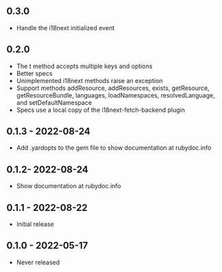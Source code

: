 ## 0.3.0

* Handle the i18next initialized event

## 0.2.0

* The t method accepts multiple keys and options
* Better specs
* Unimplemented i18next methods raise an exception
* Support methods addResource, addResources, exists, getResource, getResourceBundle, languages, loadNamespaces, resolvedLanguage, and setDefaultNamespace
* Specs use a local copy of the i18next-fetch-backend plugin

## 0.1.3 - 2022-08-24

* Add .yardopts to the gem file to show documentation at rubydoc.info

## 0.1.2- 2022-08-24

* Show documentation at rubydoc.info

## 0.1.1 - 2022-08-22

* Initial release

## 0.1.0 - 2022-05-17

* Never released
